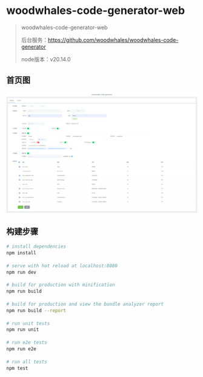 # woodwhales-code-generator-web

> woodwhales-code-generator-web
>
> 后台服务：https://github.com/woodwhales/woodwhales-code-generator
>
> node版本：v20.14.0

## 首页图

![](doc/images/01.png)

## 构建步骤

``` bash
# install dependencies
npm install

# serve with hot reload at localhost:8080
npm run dev

# build for production with minification
npm run build

# build for production and view the bundle analyzer report
npm run build --report

# run unit tests
npm run unit

# run e2e tests
npm run e2e

# run all tests
npm test
```
